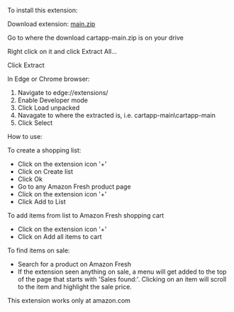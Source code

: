 To install this extension:

Download extension: [main.zip](https://github.com/iiii7/cartapp/archive/refs/heads/main.zip)

Go to where the download cartapp-main.zip is on your drive

Right click on it and click Extract All...

Click Extract

In Edge or Chrome browser:

1. Navigate to edge://extensions/
2. Enable Developer mode
3. Click Load unpacked
4. Navagate to where the extracted is, i.e. cartapp-main\cartapp-main
5. Click Select


How to use:

To create a shopping list:

- Click on the extension icon '+'
- Click on Create list
- Click Ok
- Go to any Amazon Fresh product page
- Click on the extension icon '+'
- Click Add to List

To add items from list to Amazon Fresh shopping cart

- Click on the extension icon '+'
- Click on Add all items to cart

To find items on sale:

- Search for a product on Amazon Fresh
- If the extension seen anything on sale, a menu will get added to the top of the page that starts with 'Sales found:'. Clicking on an item will scroll to the item and highlight the sale price.




This extension works only at amazon.com